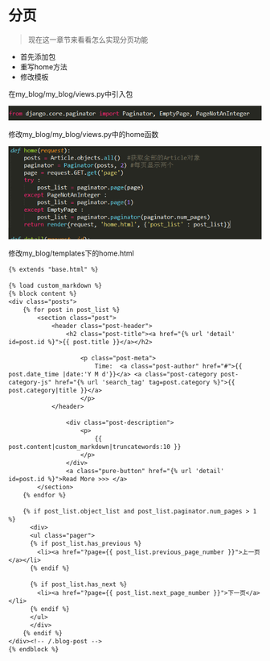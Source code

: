 # 分页
> 现在这一章节来看看怎么实现分页功能

* 首先添加包
* 重写home方法
* 修改模板

在my_blog/my_blog/views.py中引入包


![10-django-page-import](_images/django-blog/10-django-page-import.png)

修改my_blog/my_blog/views.py中的home函数


![10-django-view](_images/django-blog/10-django-view.png)

修改my_blog/templates下的home.html

```
{% extends "base.html" %}

{% load custom_markdown %}
{% block content %}
<div class="posts">
    {% for post in post_list %}
        <section class="post">
            <header class="post-header">
                <h2 class="post-title"><a href="{% url 'detail' id=post.id %}">{{ post.title }}</a></h2>

                    <p class="post-meta">
                        Time:  <a class="post-author" href="#">{{ post.date_time |date:'Y M d'}}</a> <a class="post-category post-category-js" href="{% url 'search_tag' tag=post.category %}">{{ post.category|title }}</a>
                    </p>
            </header>

                <div class="post-description">
                    <p>
                        {{ post.content|custom_markdown|truncatewords:10 }}
                    </p>
                </div>
                <a class="pure-button" href="{% url 'detail' id=post.id %}">Read More >>> </a>
        </section>
    {% endfor %}

    {% if post_list.object_list and post_list.paginator.num_pages > 1 %}
      <div>
      <ul class="pager">
      {% if post_list.has_previous %}
        <li><a href="?page={{ post_list.previous_page_number }}">上一页</a></li>
      {% endif %}

      {% if post_list.has_next %}
        <li><a href="?page={{ post_list.next_page_number }}">下一页</a></li>
      {% endif %}
      </ul>
      </div>
    {% endif %}
</div><!-- /.blog-post -->
{% endblock %}
```






